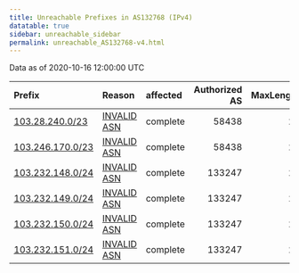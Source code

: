 ```yaml
---
title: Unreachable Prefixes in AS132768 (IPv4)
datatable: true
sidebar: unreachable_sidebar
permalink: unreachable_AS132768-v4.html
---
```


Data as of 2020-10-16 12:00:00 UTC


<div class="datatable-begin"></div>

| Prefix                                                     | Reason                                                                                                   | affected   |   Authorized AS |   MaxLength | Anchor                                       |   unreachable /24s |
|:-----------------------------------------------------------|:---------------------------------------------------------------------------------------------------------|:-----------|----------------:|------------:|:---------------------------------------------|-------------------:|
| [103.28.240.0/23](https://stat.ripe.net/103.28.240.0/23)   | [INVALID ASN](https://rpki-validator.ripe.net/announcement-preview?asn=AS132768&prefix=103.28.240.0/23)  | complete   |           58438 |          24 | [APNIC](unreachable_APNIC_RPKI_Root-v4.html) |                  2 |
| [103.246.170.0/23](https://stat.ripe.net/103.246.170.0/23) | [INVALID ASN](https://rpki-validator.ripe.net/announcement-preview?asn=AS132768&prefix=103.246.170.0/23) | complete   |           58438 |          24 | [APNIC](unreachable_APNIC_RPKI_Root-v4.html) |                  2 |
| [103.232.148.0/24](https://stat.ripe.net/103.232.148.0/24) | [INVALID ASN](https://rpki-validator.ripe.net/announcement-preview?asn=AS132768&prefix=103.232.148.0/24) | complete   |          133247 |          22 | [APNIC](unreachable_APNIC_RPKI_Root-v4.html) |                  1 |
| [103.232.149.0/24](https://stat.ripe.net/103.232.149.0/24) | [INVALID ASN](https://rpki-validator.ripe.net/announcement-preview?asn=AS132768&prefix=103.232.149.0/24) | complete   |          133247 |          22 | [APNIC](unreachable_APNIC_RPKI_Root-v4.html) |                  1 |
| [103.232.150.0/24](https://stat.ripe.net/103.232.150.0/24) | [INVALID ASN](https://rpki-validator.ripe.net/announcement-preview?asn=AS132768&prefix=103.232.150.0/24) | complete   |          133247 |          22 | [APNIC](unreachable_APNIC_RPKI_Root-v4.html) |                  1 |
| [103.232.151.0/24](https://stat.ripe.net/103.232.151.0/24) | [INVALID ASN](https://rpki-validator.ripe.net/announcement-preview?asn=AS132768&prefix=103.232.151.0/24) | complete   |          133247 |          22 | [APNIC](unreachable_APNIC_RPKI_Root-v4.html) |                  1 |

<div class="datatable-end"></div>